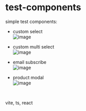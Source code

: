 # test-components

simple test components:
  - custom select <br/>
  ![image](https://user-images.githubusercontent.com/23231815/217925754-809e76cd-5940-4ff7-9d17-e29bc008de46.png)



  - custom multi select <br/>
  ![image](https://user-images.githubusercontent.com/23231815/217925881-6fbdb6b9-06b7-4591-8da4-7f7c3ffcd720.png)

  
  
  
  - email subscribe <br/>
  ![image](https://user-images.githubusercontent.com/23231815/217926127-95ce67de-901b-4717-93ca-43dc912b2585.png)

  
  
  
  - product modal <br/>
  ![image](https://user-images.githubusercontent.com/23231815/217926238-05fc93ff-2acf-4ea2-8857-4c78a3ef8733.png)
  
  
  
<br/>

vite, ts, react
